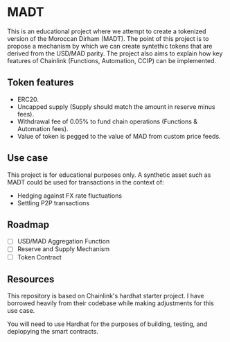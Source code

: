 # MADT

This is an educational project where we attempt to create a tokenized version of the Moroccan Dirham (MADT). The point of this project is to propose a mechanism by which we can create syntethic tokens that are derived from the USD/MAD parity. The project also aims to explain how key features of Chainlink (Functions, Automation, CCIP) can be implemented.

## Token features
- ERC20.
- Uncapped supply (Supply should match the amount in reserve minus fees).
- Withdrawal fee of 0.05% to fund chain operations (Functions & Automation fees).
- Value of token is pegged to the value of MAD from custom price feeds.

## Use case
This project is for educational purposes only. A synthetic asset such as MADT could be used for transactions in the context of:

- Hedging against FX rate fluctuations
- Settling P2P transactions

## Roadmap
- [ ] USD/MAD Aggregation Function
- [ ] Reserve and Supply Mechanism
- [ ] Token Contract

## Resources
This repository is based on Chainlink's hardhat starter project. I have borrowed heavily from their codebase while making adjustments for this use case. 

You will need to use Hardhat for the purposes of building, testing, and deplopying the smart contracts.